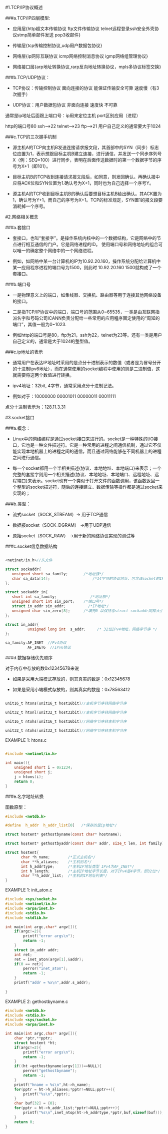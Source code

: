 #1.TCP/IP协议概述

###a.TCP/IP四层模型:

+ 应用层{http超文本传输协议 ftp文件传输协议 telnet远程登录ssh安全外壳协议stmp简单邮件发送 pop3收邮件}

+ 传输层{tcp传输控制协议,udp用户数据包协议}

+ 网络层{ip网际互联协议 icmp网络控制消息协议 igmp网络组管理协议}

+ 网络接口层{arp地址转换协议,rarp反向地址转换协议，mpls多协议标签交换}

###b.TCP/UDP协议：            

+ TCP协议：传输控制协议 面向连接的协议 能保证传输安全可靠 速度慢（有3次握手）

+ UDP协议：用户数据包协议 非面向连接  速度快 不可靠

通常是ip地址后面跟上端口号：ip用来定位主机 port区别应用（进程）

http的端口号80 ssh-->22 telnet-->23 ftp-->21  用户自己定义的通常要大于1024

###c.TCP的三次握手机制

+ 源主机A的TCP向主机B发送连接请求报文段，其首部中的SYN（同步）标志位应置为1，表示想跟目标主机B建立连接，进行通信，并发送一个同步序列号X（例：SEQ=100）进行同步，表明在后面传送数据时的第一个数据字节的序号为X+1（即101）。

+ 目标主机B的TCP收到连接请求报文段后，如同意，则发回确认。再确认报中应将ACK位和SYN位置为1.确认号为X+1，同时也为自己选择一个序号Y。

+ 源主机A的TCP收到目标主机B的确认后要想目标主机B给出确认。其ACK置为1，确认号为Y+1，而自己的序号为X+1。TCP的标准规定，SYN置1的报文段要消耗掉一个序号。

#2.网络相关概念

###a.套接口

+ 套接口，也叫“套接字”。是操作系统内核中的一个数据结构，它是网络中的节点进行相互通信的门户。它是网络进程的ID。 使用端口号和网络地址的组合可以唯一的确定整个网络中的一个网络进程。

+ 例如，如网络中某一台计算机的IP为10.92.20.160，操作系统分配给计算机中某一应用程序进程的端口号为1500，则此时 10.92.20.160  1500就构成了一个套接口。 

###b.端口号

+ 一是物理意义上的端口，如集线器、交换机、路由器等用于连接其他网络设备的接口。

+ 二是指TCP/IP协议中的端口，端口号的范围从0~65535，一类是由互联网指派名字和号码公司ICANN负责分配给一些常用的应用程序固定使用的“周知的端口”，其值一般为0~1023.

+ 例如http的端口号是80，ftp为21，ssh为22，telnet为23等。还有一类是用户自己定义的，通常是大于1024的整型值。 

###c.ip地址的表示

+ 通常用户在表达IP地址时采用的是点分十进制表示的数值（或者是为冒号分开的十进制Ipv6地址），而在通常使用的socket编程中使用的则是二进制值，这就需要将这两个数值进行转换。

+ ipv4地址：32bit, 4字节，通常采用点分十进制记法。

+ 例如对于：10000000 00001011 00000011 00011111

点分十进制表示为：128.11.3.31

#3.socket接口

###a.概念：

+ Linux中的网络编程是通过socket接口来进行的。socket是一种特殊的I/O接口，它也是一种文件描述符。它是一种常用的进程之间通信机制，通过它不仅能实现本地机器上的进程之间的通信，而且通过网络能够在不同机器上的进程之间进行通信。

+ 每一个socket都用一个半相关描述{协议、本地地址、本地端口}来表示；一个完整的套接字则用一个相关描述{协议、本地地址、本地端口、远程地址、远程端口}来表示。socket也有一个类似于打开文件的函数调用，该函数返回一个整型的socket描述符，随后的连接建立、数据传输等操作都是通过socket来实现的； 

###b.类型：

+ 流式socket（SOCK_STREAM）-> 用于TCP通信

+ 数据报socket（SOCK_DGRAM） ->用于UDP通信

+ 原始socket（SOCK_RAW） ->用于新的网络协议实现的测试等

###c.socket信息数据结构

```c

<netinet/in.h>//头文件

struct sockaddr{
   unsigned short sa_family;       /*地址族*/
   char sa_data[14];                   /*14字节的协议地址，包含该socket的IP地址和端口号。*/
};

struct sockaddr_in{
   short int sa_family;               /*地址族*/
   unsigned short int sin_port;    /*端口号*/
   struct in_addr sin_addr;          /*IP地址*/
   unsigned char sin_zero[8];      /*填充0 以保持与struct sockaddr同样大小*/
};

struct in_addr{
          unsigned long int  s_addr;     /* 32位IPv4地址，网络字节序 */
};

sa_family:AF_INET  //Pv4协议   
          AF_INET6  //IPv6协议
```

###d.数据存储优先顺序

对于内存中存放的数0x12345678来说

+ 如果是采用大端模式存放的，则其真实的数是：0x12345678

+ 如果是采用小端模式存放的，则其真实的数是：0x78563412

```c

unit16_t htons(unit16_t host16bit)//主机字节序转网络字节序

unit32_t htonl(unit32_t host32bit)//主机字节序转网络字节序

unit16_t ntohs(unit16_t host16bit)//网络字节序转主机字节序

unit32_t ntohs(unit32_t host32bit)//网络字节序转主机字节序

```

EXAMPLE 1:    htons.c

```c

#include <netinet/in.h>
                                                                                    
int main(){
    unsigned short i = 0x1234;
    unsigned short j;
    j = htons(i);
    return 0;
}
```

###e.名字地址转换

函数原型：

```c
#include <netdb.h>

#define  h_addr  h_addr_list[0]   /*保存的是ip地址*/

struct hostent* gethostbyname(const char* hostname);

struct hostent* gethostbyaddr(const char* addr, size_t len, int family);

struct hostent{
       char *h_name;        /*正式主机名*/
       char **h_aliases;    /*主机别名*/
       int h_addrtype;      /*主机IP地址类型 IPv4为AF_INET*/
       int h_length;        /*主机IP地址字节长度，对于IPv4是4字节，即32位*/
       char **h_addr_list;  /*主机的IP地址列表*/
}
```

EXAMPLE 1:    init_aton.c

```c
#include <sys/socket.h>                                                             
#include <netinet/in.h>
#include <arpa/inet.h>
#include <stdio.h>
#include <stdlib.h>

int main(int argc,char* argv[]){
    if(argc!=2){
        printf("error args\n");
        return -1; 
    }   
    struct in_addr addr;
    int ret;
    ret = inet_aton(argv[1],&addr);
    if(0 == ret){
        perror("inet_aton");
        return -1; 
    }   
    printf("addr = %x\n",addr.s_addr);
    
}
```

EXAMPLE 2:    gethostbyname.c

```c
#include <netdb.h>                                                                  
#include <stdio.h>
#include <sys/socket.h>
#include <arpa/inet.h>

int main(int argc,char* argv[]){
    char *ptr,**pptr;
    struct hostent *ht;
    if(argc!=2){
        printf("error args\n");
        return -1; 
    }   
    if((ht =gethostbyname(argv[1]))==NULL){
        perror("gethostbyname");
        return -1; 
    }   
    printf("hname = %s\n",ht->h_name);
    for(pptr = ht->h_aliases;*pptr!=NULL;pptr++){
        printf("%s\n",*pptr);
    }   
    char buf[32] = {0};
    for(pptr = ht->h_addr_list;*pptr!=NULL;pptr++){
        printf("%s\n",inet_ntop(ht->h_addrtype,*pptr,buf,sizeof(buf)));
    }   
    return 0;
}
```